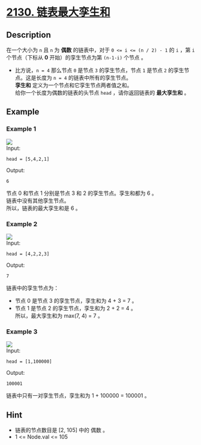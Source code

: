# [2130. 链表最大孪生和](https://leetcode.cn/problems/maximum-twin-sum-of-a-linked-list/)
## Description
在一个大小为 `n` 且 `n` 为 **偶数** 的链表中，对于 `0 <= i <= (n / 2) - 1` 的 `i` ，第 `i` 个节点（下标从 **0** 开始）的孪生节点为第 `(n-1-i)` 个节点 。  
- 比方说，`n = 4` 那么节点 `0` 是节点 `3` 的孪生节点，节点 `1` 是节点 `2` 的孪生节点。这是长度为 `n = 4` 的链表中所有的孪生节点。   
**孪生和** 定义为一个节点和它孪生节点两者值之和。  
给你一个长度为偶数的链表的头节点 `head` ，请你返回链表的 **最大孪生和** 。
## Example
### Example 1
![](https://assets.leetcode.com/uploads/2021/12/03/eg1drawio.png)  
Input:  
```
head = [5,4,2,1]
```
Output:
```
6
```
节点 0 和节点 1 分别是节点 3 和 2 的孪生节点。孪生和都为 6 。  
链表中没有其他孪生节点。  
所以，链表的最大孪生和是 6 。  
### Example 2
![](https://assets.leetcode.com/uploads/2021/12/03/eg2drawio.png)  
Input:  
```
head = [4,2,2,3]
```
Output:
```
7
```
链表中的孪生节点为：  
- 节点 0 是节点 3 的孪生节点，孪生和为 4 + 3 = 7 。  
- 节点 1 是节点 2 的孪生节点，孪生和为 2 + 2 = 4 。  
所以，最大孪生和为 max(7, 4) = 7 。  
### Example 3
![](https://assets.leetcode.com/uploads/2021/12/03/eg3drawio.png)  
Input:  
```
head = [1,100000]
```
Output:
```
100001
```
链表中只有一对孪生节点，孪生和为 1 + 100000 = 100001 。
## Hint
- 链表的节点数目是 [2, 105] 中的 偶数 。
- 1 <= Node.val <= 105

